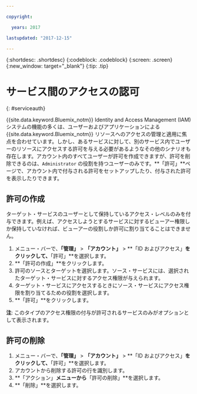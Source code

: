 ```yaml
---

copyright:

  years: 2017

lastupdated: "2017-12-15"

---
```


{:shortdesc: .shortdesc}
{:codeblock: .codeblock}
{:screen: .screen}
{:new_window: target="_blank"}
{:tip: .tip}


# サービス間のアクセスの認可
{: #serviceauth}

{{site.data.keyword.Bluemix_notm}} Identity and Access Management (IAM) システムの機能の多くは、ユーザーおよびアプリケーションによる {{site.data.keyword.Bluemix_notm}} リソースへのアクセスの管理と適用に焦点を合わせています。しかし、あるサービスに対して、別のサービス内でユーザーのリソースにアクセスする許可を与える必要があるようなその他のシナリオも存在します。アカウント内のすべてユーザーが許可を作成できますが、許可を削除できるのは、`Administrator` の役割を持つユーザーのみです。**「許可」**ページで、アカウント内で付与される許可をセットアップしたり、付与された許可を表示したりできます。 

## 許可の作成

ターゲット・サービスのユーザーとして保持しているアクセス・レベルのみを付与できます。例えば、アクセスしようとするサービスに対するビューアー権限しか保持していなければ、ビューアーの役割しか許可に割り当てることはできません。

1. メニュー・バーで、**「管理」** &gt; **「アカウント」** &gt; **「ID およびアクセス」**をクリックして、**「許可」**を選択します。 
2. **「許可の作成」**をクリックします。
3. 許可のソースとターゲットを選択します。ソース・サービスには、選択されたターゲット・サービスに対するアクセス権限が与えられます。
4. ターゲット・サービスにアクセスするときにソース・サービスにアクセス権限を割り当てるための役割を選択します。
5. **「許可」**をクリックします。

**注**: このタイプのアクセス権限の付与が許可されるサービスのみがオプションとして表示されます。

## 許可の削除

1. メニュー・バーで、**「管理」** &gt; **「アカウント」** &gt; **「ID およびアクセス」**をクリックして、**「許可」**を選択します。 
2. アカウントから削除する許可の行を識別します。
3. **「アクション」**メニューから**「許可の削除」**を選択します。
5. **「削除」**を選択します。
